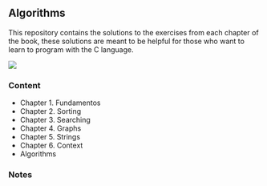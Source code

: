 ## Algorithms
This repository contains the solutions to the exercises from each chapter of the book, these solutions are meant to be helpful for those who want to learn to program with the C language.

<img src="https://m.media-amazon.com/images/I/41a4YqyJv4S._SX400_BO1,204,203,200_.jpg" />

### Content

- Chapter 1. Fundamentos
- Chapter 2. Sorting
- Chapter 3. Searching
- Chapter 4. Graphs
- Chapter 5. Strings
- Chapter 6. Context
- Algorithms

### Notes
